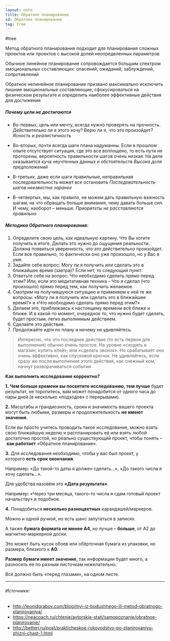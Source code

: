 ```yaml
---
layout: note
title: Обратное планирование
id: Обратное планирование
tag: tree
---
```

#tree

Метод обратного планирования подходит для планирования сложных проектов или проектов с высокой долей неопределенных параметров

Обычное линейное планирование сопровождается большим спектром эмоциональных составляющих: опасений, ожиданий, заблуждений, сопротивлений

Обратное нелинейное планирование призвано максимально исключить лишние эмоциональные составляющие, сфокусироваться на физическом результате и определить наиболее эффективные действия для достижения

##### Почему цели не достигаются
- Во-первых, цель или мечту, всегда нужно проверять на прочность. Действительно ли я этого хочу? Верю ли я, что это произойдет?
	*Ясность и реалистичность*

- Во-вторых, почти всегда шаги плана надуманны. Если в прошлом опыте отсутствует ситуация, где это все воплощено, то есть пути не проторены, вероятность правильности шагов очень низкая. На деле оказывается куча неучтенных данных и обстоятельств
	*Высока доля предположений*

- В-третьих, даже если шаги правильные, неправильная последовательность может все остановить
	*Последовательность шагов неизвестна заранее*

- В-четвертых, мы, как правило, не можем дать правильную важность шагам, на что обращать больше внимания, чему давать больше сил. И чему, наоборот – меньше.
	*Приоритеты не расставляются правильно*

##### Методика Обратного планирования:

1.  Определите свою цель, как идеальную картину. Что Вы хотите получить в итоге. Делать это нужно до ощущения реальности. Должна появиться уверенность, что это действительно произойдет. Если все правильно, то фактически оно уже произошло, но у Вас в уме.
2.  Задайте себе вопрос: Могу ли я получить или сделать это в ближайшее время (завтра)? Если нет, то следующий пункт:
3.  Ответьте себе на вопрос: Что необходимо сделать прямо перед этим? Или, если это медитативная техника – Что я сделал (что произошло) прямо перед тем, как получить желаемое.
4.  Смотрим на получившуюся ситуацию и применяем к ней те же вопросы: «Могу ли я получить или сделать это в ближайшее время?» и «Что необходимо сделать прямо перед этим?»
5.  Делаем это, приближаясь к настоящему времени всё ближе и ближе. И в какой-то момент, очередное то, что нужно будет сделать, будет простым, легко выполнимым действием.
6.  Сделайте это действие.
7.  Продолжайте идти по плану и ничему не удивляйтесь.

>Интересно, что это последнее действие (то есть первое для выполнения) обычно очень простое. На уровне «сходить в магазин, купить клей», или «сделать звонок». Но срабатывает оно очень эффективно, как спусковой крючок. Не удивляйтесь, если сразу же после выполнения этого действия, как снежный ком, начнут разворачиваться события



**Как выполнить исследование корректно?**

**1.** **Чем больше времени вы посвятите исследованию, тем лучше** будет результат, не торопитесь, вам может понадобится от одного часа до пары дней (в несколько «подходов» с перерывами).

**2.** Масштабы и грандиозность, сроки и значимость вашего проекта могут быть любыми, размеры и продолжительность **не имеют значения**.

Если вы просто учитесь проводить такое исследование, можно взять свою ближайшую неделю и распланировать её или взять любой достаточно простой, но реально существующий проект, чтобы понять – **как работает** «Обратное планирование».

**3.** Для исследования необходимо, чтобы у вас был проект, у которого **есть срок окончания**.

Например: «До такой-то даты я должен сделать...», «До такого числа я хочу сделать...».

Для удобства назовём это **«Дата результата»**.

Например: «Через три месяца, такого-то числа я сдам готовый проект начальству» и подобное.

**4.** Понадобиться **несколько разноцветных** карандашей/маркеров.

Можно и одной ручкой, но есть шанс запутаться в записях.

А также **бумага формата не менее А4**, но лучше – **больше**, от А2 до магнитно-маркерной доски.

Это может быть кусок обоев или обёрточная бумага из упаковки, но размера, близкого к **А0**.  

**Размер бумаги имеет значение**, так информации будет много, а разносить ее по разным листочкам нежелательно.

Всё должно быть «перед глазами», на одном листе.


---
###### Источники:
- http://leonidgrabov.com/blog/myi-iz-budushhego-ili-metod-obratnogo-planirovaniya/
- https://neacoach.ru/chtenie/avtorskie-stati/samopoznanie/obratnoe-planirovanie/
- http://betteri.ru/post/prakticheskoe-rukovodstvo-po-planirovaniyu-zhizni-chast-1.html

  

 


